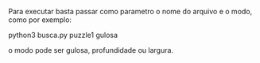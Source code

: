 Para executar basta passar como parametro o nome do arquivo e o modo, como por exemplo:

python3 busca.py puzzle1 gulosa

o modo pode ser gulosa, profundidade ou largura.
